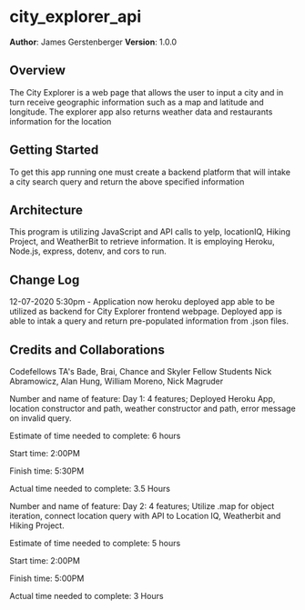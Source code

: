# city_explorer_api


**Author**: James Gerstenberger
**Version**: 1.0.0 

## Overview
The City Explorer is a web page that allows the user to input a city and in turn receive geographic information such as a map and latitude and longitude. The explorer app also returns weather data and restaurants information for the location

## Getting Started
To get this app running one must create a backend platform that will intake a city search query and return the above specified information

## Architecture
This program is utilizing JavaScript and API calls to yelp, locationIQ, Hiking Project, and WeatherBit to retrieve information. It is employing Heroku, Node.js, express, dotenv, and cors to run.

## Change Log

12-07-2020 5:30pm - Application now heroku deployed app able to be utilized as backend for City Explorer frontend webpage. Deployed app is able to intak a query and return pre-populated information from .json files.

 ## Credits and Collaborations
Codefellows TA's Bade, Brai, Chance and Skyler
Fellow Students Nick Abramowicz, Alan Hung, William Moreno, Nick Magruder


Number and name of feature: Day 1: 4 features; Deployed Heroku App, location constructor and path, weather constructor and path, error message on invalid query.

Estimate of time needed to complete: 6 hours

Start time: 2:00PM

Finish time: 5:30PM

Actual time needed to complete: 3.5 Hours

Number and name of feature: Day 2: 4 features; Utilize .map for object iteration, connect location query with API to Location IQ, Weatherbit and Hiking Project.

Estimate of time needed to complete: 5 hours

Start time: 2:00PM

Finish time: 5:00PM

Actual time needed to complete: 3 Hours
